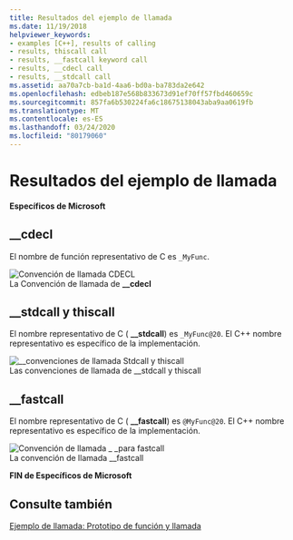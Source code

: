 ```yaml
---
title: Resultados del ejemplo de llamada
ms.date: 11/19/2018
helpviewer_keywords:
- examples [C++], results of calling
- results, thiscall call
- results, __fastcall keyword call
- results, __cdecl call
- results, __stdcall call
ms.assetid: aa70a7cb-ba1d-4aa6-bd0a-ba783da2e642
ms.openlocfilehash: edbeb187e568b833673d91ef70ff57fbd460659c
ms.sourcegitcommit: 857fa6b530224fa6c18675138043aba9aa0619fb
ms.translationtype: MT
ms.contentlocale: es-ES
ms.lasthandoff: 03/24/2020
ms.locfileid: "80179060"
---
```

# <a name="results-of-calling-example"></a>Resultados del ejemplo de llamada

**Específicos de Microsoft**

## <a name="__cdecl"></a>__cdecl

El nombre de función representativo de C es `_MyFunc`.

![Convención de llamada CDECL](../cpp/media/vc37i01.gif "Convención de llamada CDECL") <br/>
La Convención de llamada de **__cdecl**

## <a name="__stdcall-and-thiscall"></a>__stdcall y thiscall

El nombre representativo de C ( **__stdcall**) es `_MyFunc@20`. El C++ nombre representativo es específico de la implementación.

![&#95;&#95;convenciones de llamada Stdcall y thiscall](../cpp/media/vc37i02.gif "&#95;&#95;convenciones de llamada Stdcall y thiscall") <br/>
Las convenciones de llamada de __stdcall y thiscall

## <a name="__fastcall"></a>__fastcall

El nombre representativo de C ( **__fastcall**) es `@MyFunc@20`. El C++ nombre representativo es específico de la implementación.

![Convención de llamada &#95; &#95;para fastcall](../cpp/media/vc37i03.gif "Convención de llamada &#95; &#95;para fastcall") <br/>
La convención de llamada __fastcall

**FIN de Específicos de Microsoft**

## <a name="see-also"></a>Consulte también

[Ejemplo de llamada: Prototipo de función y llamada](../cpp/calling-example-function-prototype-and-call.md)

